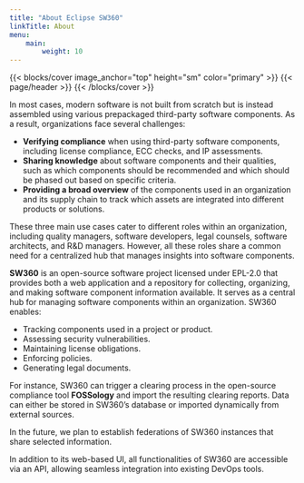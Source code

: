 ```yaml
---
title: "About Eclipse SW360"
linkTitle: About
menu:
    main:
        weight: 10
---
```


{{< blocks/cover image_anchor="top" height="sm" color="primary" >}}
{{< page/header >}}
{{< /blocks/cover >}}

<div class="container l-container--padded">

<div class="row">
<div class="col-12 col-lg-8">

In most cases, modern software is not built from scratch but is instead assembled using various prepackaged third-party software components. As a result, organizations face several challenges:

* **Verifying compliance** when using third-party software components, including license compliance, ECC checks, and IP assessments.
* **Sharing knowledge** about software components and their qualities, such as which components should be recommended and which should be phased out based on specific criteria.
* **Providing a broad overview** of the components used in an organization and its supply chain to track which assets are integrated into different products or solutions.

These three main use cases cater to different roles within an organization, including quality managers, software developers, legal counsels, software architects, and R&D managers. However, all these roles share a common need for a centralized hub that manages insights into software components.

**SW360** is an open-source software project licensed under EPL-2.0 that provides both a web application and a repository for collecting, organizing, and making software component information available. It serves as a central hub for managing software components within an organization. SW360 enables:

* Tracking components used in a project or product.
* Assessing security vulnerabilities.
* Maintaining license obligations.
* Enforcing policies.
* Generating legal documents.

For instance, SW360 can trigger a clearing process in the open-source compliance tool **FOSSology** and import the resulting
clearing reports. Data can either be stored in SW360’s database or imported dynamically from external sources.

In the future, we plan to establish federations of SW360 instances that share selected information.

In addition to its web-based UI, all functionalities of SW360 are accessible via an API, allowing seamless integration into existing DevOps tools.

</div>
</div>
</div>
